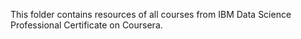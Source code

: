 This folder contains resources of all courses from IBM Data Science Professional Certificate on Coursera.
